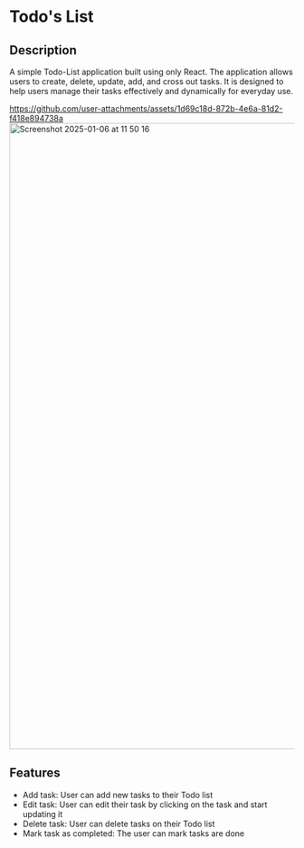 # Todo's List
## Description
A simple Todo-List application built using only React. The application allows users to create, delete, update, add, and cross out tasks. It is designed to help users manage their tasks effectively and dynamically for everyday use. 

https://github.com/user-attachments/assets/1d69c18d-872b-4e6a-81d2-f418e894738a
<img width="1106" alt="Screenshot 2025-01-06 at 11 50 16" src="https://github.com/user-attachments/assets/898f729c-4dc8-49a2-9f06-1f9476ab1773" />

## Features 
- Add task: User can add new tasks to their Todo list
- Edit task: User can edit their task by clicking on the task and start updating it
- Delete task: User can delete tasks on their Todo list
- Mark task as completed: The user can mark tasks are done
